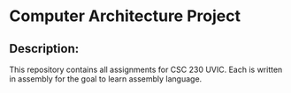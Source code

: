 # Computer Architecture Project
## Description:
This repository contains all assignments for CSC 230 UVIC. Each is written in assembly for the goal to learn
assembly language.
